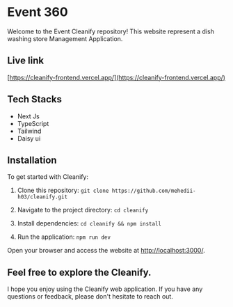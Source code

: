 # Event 360

Welcome to the Event Cleanify repository! This website represent a dish washing store Management Application.

## Live link

[https://cleanify-frontend.vercel.app/](https://cleanify-frontend.vercel.app/)

## Tech Stacks

- Next Js
- TypeScript
- Tailwind
- Daisy ui

## Installation

To get started with Cleanify:

1. Clone this repository: `git clone https://github.com/mehedii-h03/cleanify.git`

2. Navigate to the project directory: `cd cleanify`

3. Install dependencies: `cd cleanify && npm install`

4. Run the application: `npm run dev`

Open your browser and access the website at [http://localhost:3000/](http://localhost:3000/).

## Feel free to explore the Cleanify.

I hope you enjoy using the Cleanify web application. If you have any questions or feedback, please don't hesitate to reach out.
